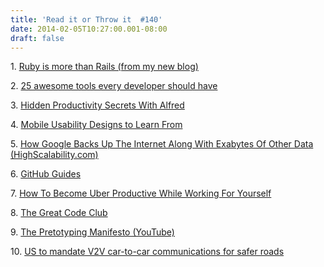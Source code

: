 ```yaml
---
title: 'Read it or Throw it  #140'
date: 2014-02-05T10:27:00.001-08:00
draft: false
---
```


1. [Ruby is more than Rails (from my new blog)](http://test-it-or-throw-it.ghost.io/ruby-is-more-than-rails/)  

2. [25 awesome tools every developer should have](http://x-team.com/2013/11/25-awesome-tools-every-developer-should-have/)

3. [Hidden Productivity Secrets With Alfred](http://coding.smashingmagazine.com/2013/10/25/hidden-productivity-secrets-with-alfred/)

4. [Mobile Usability Designs to Learn From](http://www.appsee.com/blog/mobile-ux-design/top-mobile-usability-designs-learn)

5. [How Google Backs Up The Internet Along With Exabytes Of Other Data (HighScalability.com)](http://highscalability.com/blog/2014/2/3/how-google-backs-up-the-internet-along-with-exabytes-of-othe.html)

6. [GitHub Guides](http://guides.github.com/)

7. [How To Become Uber Productive While Working For Yourself](http://impossiblehq.com/workstation-popcorn)

8. [The Great Code Club](http://www.greatcodeclub.com/)

9. [The Pretotyping Manifesto (YouTube)](http://www.youtube.com/watch?v=t4AqxNekecY)

10. [US to mandate V2V car-to-car communications for safer roads](http://www.slashgear.com/us-to-mandate-v2v-car-to-car-communications-for-safer-roads-03315580/)